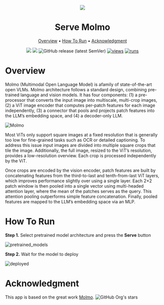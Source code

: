 <div align="center" markdown>
<img src="https://github.com/supervisely-ecosystem/serve-molmo/releases/download/v0.0.1/molmo.png"/>  

# Serve Molmo

<p align="center">
  <a href="#Overview">Overview</a> •
  <a href="#How-To-Run">How To Run</a> •
  <a href="#Acknowledgment">Acknowledgment</a>
</p>

[![](https://img.shields.io/badge/supervisely-ecosystem-brightgreen)](https://ecosystem.supervisely.com/apps/supervisely-ecosystem/serve-molmo)
[![](https://img.shields.io/badge/slack-chat-green.svg?logo=slack)](https://supervisely.com/slack)
![GitHub release (latest SemVer)](https://img.shields.io/github/v/release/supervisely-ecosystem/serve-molmo)
[![views](https://app.supervisely.com/img/badges/views/supervisely-ecosystem/serve-molmo.png)](https://supervisely.com)
[![runs](https://app.supervisely.com/img/badges/runs/supervisely-ecosystem/serve-molmo.png)](https://supervisely.com)

</div>

# Overview

Molmo (Multimodal Open Language Model) is afamily of state-of-the-art open VLMs. Molmo architecture follows a standard design, combining pre-trained language and vision models. It has four components: (1) a pre-processor that converts the input image into multiscale, multi-crop images, (2) a ViT image encoder that computes per-patch features for each image independently, (3) a connector that pools and projects patch features into the LLM’s embedding space, and (4) a decoder-only LLM.

![Molmo](https://github.com/supervisely-ecosystem/serve-molmo/releases/download/v0.0.1/molmo_architecture.png)

Most ViTs only support square images at a fixed resolution that is generally too low for fine-grained tasks such as OCR or detailed captioning. To address this issue input images are divided into multiple square crops that tile the image. Additionally, the full image, resized to the ViT’s resolution, provides a low-resolution overview. Each crop is processed independently by the ViT.

Once crops are encoded by the vision encoder, patch features are built by concatenating features from the third-to-last and tenth-from-last ViT layers, which improves performance slightly over using a single layer. Each 2×2 patch window is then pooled into a single vector using multi-headed attention layer, where the mean of the patches serves as the query. This attention pooling outperforms simple feature concatenation. Finally, pooled features are mapped to the LLM’s embedding space via an MLP.

# How To Run

**Step 1.** Select pretrained model architecture and press the **Serve** button

![pretrained_models](https://github.com/supervisely-ecosystem/serve-molmo/releases/download/v0.0.1/deploy_molmo.png)

**Step 2.** Wait for the model to deploy

![deployed](https://github.com/supervisely-ecosystem/serve-molmo/releases/download/v0.0.1/deploy_molmo_2.png)

# Acknowledgment

This app is based on the great work [Molmo](https://github.com/allenai/molmo). ![GitHub Org's stars](https://img.shields.io/github/stars/allenai/molmo?style=social)
